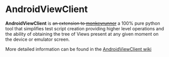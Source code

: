 AndroidViewClient
=================
**AndroidViewClient** is ~~an extension to [monkeyrunner](http://developer.android.com/tools/help/monkeyrunner_concepts.html)~~ a 100% pure python tool that simplifies test script creation providing higher level operations and the ability of obtaining the tree of Views present at any given moment on the device or emulator screen.

More detailed information can be found in the [AndroidViewClient wiki](https://github.com/dtmilano/AndroidViewClient/wiki)

